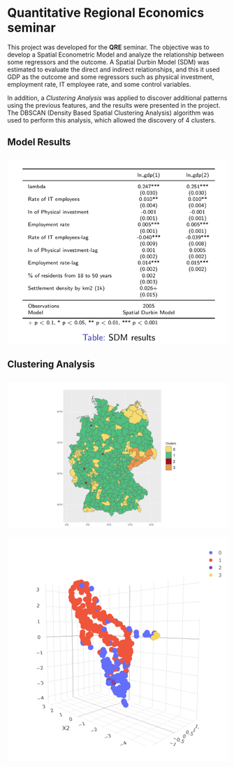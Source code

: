 # Quantitative Regional Economics seminar

This project was developed for the **QRE** seminar. The objective was to develop a Spatial Econometric Model and analyze the relationship between some regressors and the outcome. A Spatial Durbin Model (SDM) was estimated to evaluate the direct and indirect relationships, and this it used GDP as the outcome and some regressors such as physical investment, employment rate, IT employee rate, and some control variables.

In addition, a *Clustering Analysis* was applied to discover additional patterns using the previous features, and the results were presented in the project. The DBSCAN (Density Based Spatial Clustering Analysis) algorithm was used to perform this analysis, which allowed the discovery of 4 clusters.

## Model Results
![clust_plot](figures/sdm_model.png)
-------------------------------------
## Clustering Analysis
![clust_plot](figures/cl_plot.png)
-------------------------------------
![clust_3d_plot](figures/plot3d2.png)